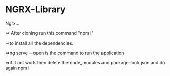 # NGRX-Library
Ngrx...


=> After cloning run this command "npm i"

=>to install all the dependencies.

=>ng serve --open is the command to run the application

=>if it not work then delete the node_modules and package-lock.json and do again npm i

